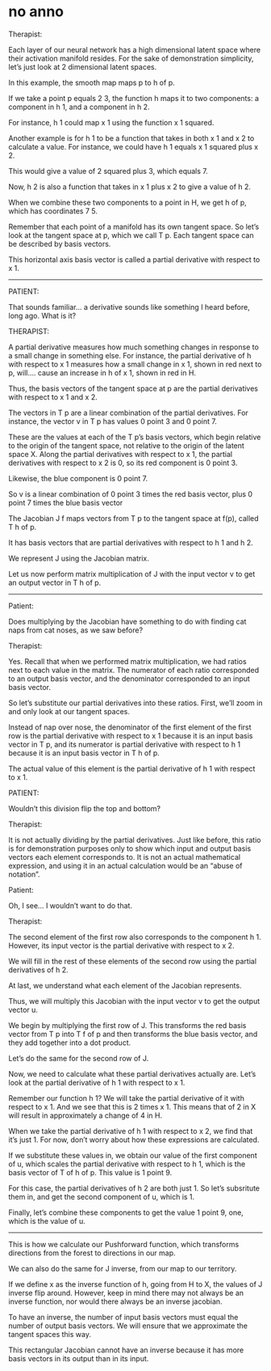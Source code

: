 # no anno

Therapist:

Each layer of our neural network has a high dimensional latent space where their activation manifold resides. For the sake of demonstration simplicity, let’s just look at 2 dimensional latent spaces.

In this example, the smooth map maps p to h of p.

If we take a point p equals 2 3, the function h maps it to two components: a component in h 1, and a component in h 2.

For instance, h 1 could map x 1 using the function x 1 squared. 

Another example is for h 1 to be a function that takes in both x 1 and x 2 to calculate a value. For instance, we could have h 1 equals x 1 squared plus x 2.

This would give a value of 2 squared plus 3, which equals 7.

Now, h 2 is also a function that takes in x 1 plus x 2 to give a value of h 2.

When we combine these two components to a point in H, we get h of p, which has coordinates 7 5.

Remember that each point of a manifold has its own tangent space. So let’s look at the tangent space at p, which we call T p. Each tangent space can be described by basis vectors. 

This horizontal axis basis vector is called a partial derivative with respect to x 1.

---

PATIENT:

That sounds familiar… a derivative sounds like something I heard before, long ago. What is it?

THERAPIST:

A partial derivative measures how much something changes in response to a small change in something else. For instance, the partial derivative of h with respect to x 1 measures how a small change in x 1, shown in red next to p, will…. cause an increase in h of x 1, shown in red in H.

Thus, the basis vectors of the tangent space at p are the partial derivatives with respect to x 1 and x 2.

The vectors in T p are a linear combination of the partial derivatives. For instance, the vector v in T p has values 0 point 3 and 0 point 7. 

These are the values at each of the T p’s basis vectors, which begin relative to the origin of the tangent space, not relative to the origin of the latent space X. Along the partial derivatives with respect to x 1, the partial derivatives with respect to x 2 is 0, so its red component is 0 point 3. 

Likewise, the blue component is 0 point 7.

So v is a linear combination of 0 point 3 times the red basis vector, plus 0 point 7 times the blue basis vector

The Jacobian J f maps vectors from T p to the tangent space at f(p), called T h of p.

It has basis vectors that are partial derivatives with respect to h 1 and h 2.

We represent J using the Jacobian matrix. 

Let us now perform matrix multiplication of J with the input vector v to get an output vector in T h of p.

---

Patient:

Does multiplying by the Jacobian have something to do with finding cat naps from cat noses, as we saw before?

Therapist:

Yes. Recall that when we performed matrix multiplication, we had ratios next to each value in the matrix. The numerator of each ratio corresponded to an output basis vector, and the denominator corresponded to an input basis vector.

So let’s substitute our partial derivatives into these ratios. First, we’ll zoom in and only look at our tangent spaces.

Instead of nap over nose, the denominator of the first element of the first row is the partial derivative with respect to x 1 because it is an input basis vector in T p, and its numerator is partial derivative with respect to h 1 because it is an input basis vector in T h of p.

The actual value of this element is the partial derivative of h 1 with respect to x 1.

PATIENT:

Wouldn’t this division flip the top and bottom?

Therapist:

It is not actually dividing by the partial derivatives. Just like before, this ratio is for demonstration purposes only to show which input and output basis vectors each element corresponds to. It is not an actual mathematical expression, and using it in an actual calculation would be an “abuse of notation”.

Patient:

Oh, I see… I wouldn’t want to do that.

Therapist:

The second element of the first row also corresponds to the component h 1. However, its input vector is the partial derivative with respect to x 2.

We will fill in the rest of these elements of the second row using the partial derivatives of h 2.

At last, we understand what each element of the Jacobian represents.

Thus, we will multiply this Jacobian with the input vector v to get the output vector u. 

We begin by multiplying the first row of J. This transforms the red basis vector from T p into T f of p and then transforms the blue basis vector, and they add together into a dot product.

Let’s do the same for the second row of J.

Now, we need to calculate what these partial derivatives actually are. Let’s look at the partial derivative of h 1 with respect to x 1.

Remember our function h 1? We will take the partial derivative of it with respect to x 1. And we see that this is 2 times x 1. This means that of 2 in X will result in approximately a change of 4 in H. 

When we take the partial derivative of h 1 with respect to x 2, we find that it’s just 1. For now, don’t worry about how these expressions are calculated.

If we substitute these values in, we obtain our value of the first component of u, which scales the partial derivative with respect to h 1, which is the basis vector of T of h of p. This value is 1 point 9.

For this case, the partial derivatives of h 2 are both just 1. So let’s subsritute them in, and get the second component of u, which is 1.

Finally, let’s combine these components to get the value 1 point 9, one, which is the value of u.

---

This is how we calculate our Pushforward function, which transforms directions from the forest to directions in our map. 

We can also do the same for J inverse, from our map to our territory.

If we define x as the inverse function of h, going from H to X, the values of J inverse flip around. However, keep in mind there may not always be an inverse function, nor would there always be an inverse jacobian.

To have an inverse, the number of input basis vectors must equal the number of output basis vectors. We will ensure that we approximate the tangent spaces this way.

This rectangular Jacobian cannot have an inverse because it has more basis vectors in its output than in its input.